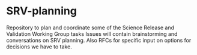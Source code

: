 # SRV-planning
Repository to plan and coordinate some of the Science Release and Validation Working Group tasks
Issues will contain brainstorming and conversations on SRV planning. Also RFCs for specific input on options for decisions we have to take.
